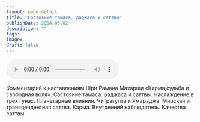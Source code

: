 ```yaml
---
layout: page-detail
title: "Состояние тамаса, раджаса и саттвы"
publishDate: 2014.05.02
description: ""
tags:
image:
draft: false
---
```


<audio title="2014.05.02 - Состояние тамаса, раджаса и саттвы.mp3" src="/upload/iblock/bcb/bcb3d0ca298979bb2865baf34f2287e4.mp3" controls=""></audio>

 Комментарий к наставлениям Шри Рамана Махарши «Карма,судьба и свободная воля». Состояние тамаса, раджаса и саттвы. Наслаждение в трех гунах. Планетарные влияния. Читрагупта и Ямараджа. Мирская и трансцендентная саттва. Карма. Внутренний наблюдатель. Качества саттвы. 

  
